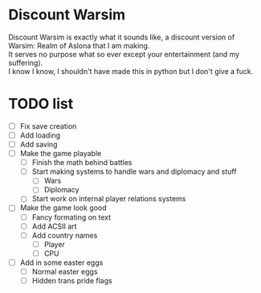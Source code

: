 # Discount Warsim
  
Discount Warsim is exactly what it sounds like, a discount version of Warsim: Realm of Aslona that I am making.  
It serves no purpose what so ever except your entertainment (and my suffering).  
I know I know, I shouldn't have made this in python but I don't give a fuck.  

# TODO list

 - [ ] Fix save creation
 - [ ] Add loading
 - [ ] Add saving
 - [ ] Make the game playable
    - [ ] Finish the math behind battles
    - [ ] Start making systems to handle wars and diplomacy and stuff
        - [ ] Wars
        - [ ] Diplomacy
    - [ ] Start work on internal player relations systems
- [ ] Make the game look good
    - [ ] Fancy formating on text
    - [ ] Add ACSII art
    - [ ] Add country names
        - [ ] Player
        - [ ] CPU
- [ ] Add in some easter eggs
    - [ ] Normal easter eggs
    - [ ] Hidden trans pride flags
